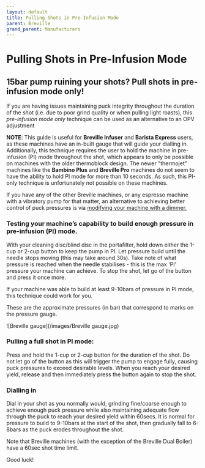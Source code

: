 ```yaml
---
layout: default
title: Pulling Shots in Pre-Infusion Mode
parent: Breville
grand_parent: Manufacturers
---
```


# Pulling Shots in Pre-Infusion Mode

## 15bar pump ruining your shots? Pull shots in pre-infusion mode only!

If you are having issues maintaining puck integrity throughout the duration of the shot (i.e. due to poor grind quality or when pulling light roasts), this *pre-infusion mode only* technique can be used as an alternative to an OPV adjustment 

**NOTE**: This guide is useful for **Breville Infuser** and **Barista Express** users, as these machines have an in-built gauge that will guide your dialling in. Additionally, this technique requires the user to hold the machine in pre-infusion (PI) mode throughout the shot, which appears to only be possible on machines with the older thermoblock design. The newer "thermojet" machines like the **Bambino Plus** and **Breville Pro** machines do not seem to have the ability to hold PI mode for more than 10 seconds. As such, this PI-only technique is unfortunately not possible on these machines. 

If you have any of the other Breville machines, or any espresso machine with a vibratory pump for that matter, an alternative to achieving better control of puck pressures is via [modifying your machine with a dimmer.](https://espressoaf.com/manufacturers/breville/dimmer.html)

### Testing your machine’s capability to build enough pressure in pre-infusion (PI) mode.
With your cleaning disc/blind disc in the portafilter, hold down either the 1-cup or 2-cup button to keep the pump in PI. Let pressure build until the needle stops moving (this may take around 30s). Take note of what pressure is reached when the needle stabilises - this is the max 'PI' pressure your machine can achieve. To stop the shot, let go of the button and press it once more.

If your machine was able to build at least 9-10bars of pressure in PI mode, this technique could work for you.

These are the approximate pressures (in bar) that correspond to marks on the pressure gauge.

![Breville gauge](/images/Breville gauge.jpg)


### Pulling a full shot in PI mode:
Press and hold the 1-cup or 2-cup button for the duration of the shot. Do not let go of the button as this will trigger the pump to engage fully, causing puck pressures to exceed desirable levels. When you reach your desired yield, release and then immediately press the button again to stop the shot.

### Dialling in
Dial in your shot as you normally would, grinding fine/coarse enough to achieve enough puck pressure while also maintaining adequate flow through the puck to reach your desired yield within 60secs. It is normal for pressure to build to 9-10bars at the start of the shot, then gradually fall to 6-8bars as the puck erodes throughout the shot. 

Note that Breville machines (with the exception of the Breville Dual Boiler) have a 60sec shot time limit.

Good luck!
